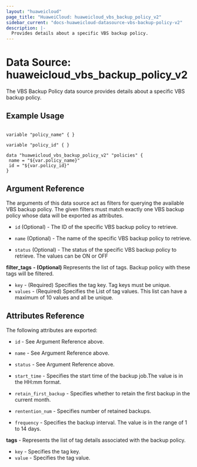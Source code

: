 ```yaml
---
layout: "huaweicloud"
page_title: "HuaweiCloud: huaweicloud_vbs_backup_policy_v2"
sidebar_current: "docs-huaweicloud-datasource-vbs-backup-policy-v2"
description: |-
  Provides details about a specific VBS backup policy.
---
```


# Data Source: huaweicloud_vbs_backup_policy_v2

The VBS Backup Policy data source provides details about a specific VBS backup policy.


## Example Usage

 ```hcl

 variable "policy_name" { }

 variable "policy_id" { }
    
data "huaweicloud_vbs_backup_policy_v2" "policies" {
  name = "${var.policy_name}"
  id = "${var.policy_id}"
}
 ```


## Argument Reference

The arguments of this data source act as filters for querying the available VBS backup policy.
The given filters must match exactly one VBS backup policy whose data will be exported as attributes.

* `id` (Optional) - The ID of the specific VBS backup policy to retrieve.

* `name` (Optional) - The name of the specific VBS backup policy to retrieve.

* `status` (Optional) - The status of the specific VBS backup policy to retrieve. The values can be ON or OFF

**filter_tags** **- (Optional)** Represents the list of tags. Backup policy with these tags will be filtered.
* `key` - (Required) Specifies the tag key. Tag keys must be unique.
* `values` - (Required) Specifies the List of tag values. This list can have a maximum of 10 values and all be unique.



## Attributes Reference

The following attributes are exported:

* `id` - See Argument Reference above.

* `name` - See Argument Reference above.

* `status` - See Argument Reference above.

* `start_time` - Specifies the start time of the backup job.The value is in the HH:mm format.                                                         

* `retain_first_backup` - Specifies whether to retain the first backup in the current month. 

* `rentention_num` - Specifies number of retained backups.

* `frequency` - Specifies the backup interval. The value is in the range of 1 to 14 days.

**tags** - Represents the list of tag details associated with the backup policy.
* `key` - Specifies the tag key. 
* `value` - Specifies the tag value. 

